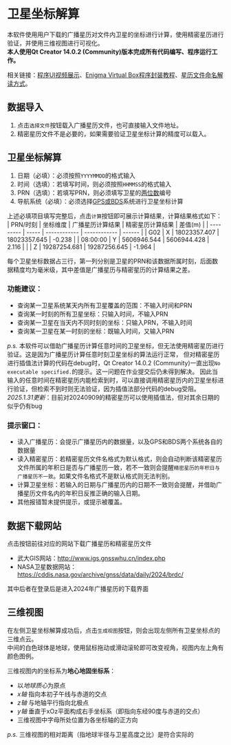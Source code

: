 # 卫星坐标解算
本软件使用用户下载的广播星历对文件内卫星的坐标进行计算，使用精密星历进行验证，并使用三维视图进行可视化。  
**本人使用Qt Creator 14.0.2 (Community)版本完成所有代码编写、程序运行工作。**

相关链接：[程序UI视频展示](https://www.bilibili.com/video/BV1A3FDeBECB/)、[Enigma Virtual Box程序封装教程](https://www.cnblogs.com/findumars/p/6256856.html)、[星历文件命名解读方式](https://blog.csdn.net/Gou_Hailong/article/details/109191352)。

## 数据导入
1. 点击`选择文件`按钮载入广播星历文件，也可直接输入文件地址。
2. 精密星历文件不是必要的，如果需要验证卫星坐标计算的精度可以载入。

## 卫星坐标解算
1. 日期（必填）：必须按照`YYYYMMDD`的格式输入
2. 时间（选填）：若填写时间，则必须按照`HHMMSS`的格式输入
3. PRN（选填）：若填写PRN，则必须填写卫星的<u>两位数</u>编号
4. 导航系统（必填）：必须选择<u>GPS或BDS</u>系统进行卫星坐标计算

上述必填项目填写完整后，点击`计算`按钮即可展示计算结果，计算结果格式如下：
| PRN/时刻 | 坐标维度 | 广播星历计算结果 | 精密星历计算结果 | 差值(m) |
| --------- | ----- | ------------ | ------------ | ------ |
| G02       | X     | 18023357.407 | 18023357.645 | -0.238 |
| 08:00:00  | Y     | 5606946.544  | 5606944.428  | 2.116  |
|           | Z     | 19287254.681 | 19287256.645 | -1.964 |

每个卫星坐标数据占三行，第一列分别是卫星的PRN和该数据所属时刻，后面数据精度均为毫米级，其中差值是广播星历与精密星历的计算结果之差。  

### 功能建议：
- 查询某一卫星系统某天内所有卫星覆盖的范围：不输入时间和PRN
- 查询某一时刻的所有卫星坐标：只输入时间，不输入PRN
- 查询某一卫星在当天内不同时刻的坐标：只输入PRN，不输入时间
- 查询某一卫星在某一时刻的坐标：既输入时间，又输入PRN

*p.s.* 本软件可以借助广播星历计算任意时间的卫星坐标，但无法使用精密星历进行验证。这是因为广播星历计算任意时刻卫星坐标的算法运行正常，
但对精密星历进行插值法计算的代码在debug时，Qt Creator 14.0.2 (Community)一直出现`No executable specified.`的提示。这一问题在作业提交后仍未得到解决。
因此当输入的任意时间在精密星历内能检索到时，可以直接调用精密星历内的卫星坐标进行验证，但检索不到时则无法验证，因为插值法部分代码的debug受阻。  
*2025.1.31更新*：目前对20240909的精密星历可以使用插值法，但对其余日期的似乎仍有bug

### 提示窗口：
- 读入广播星历：会提示广播星历内的数据量，以及GPS和BDS两个系统各自的数据量
- 读入精密星历：若精密星历文件名格式为默认格式，则会自动判断该精密星历文件所属的年积日是否与广播星历一致，若不一致则会提醒`精密星历的年积日与广播星历不一致`。如果文件名格式不是默认格式则无法判别。
- 计算卫星坐标：若输入的日期与广播星历内的日期不一致则会提醒，并借助广播星历文件名内的年积日反推正确的输入日期。
- 其他报错暂未提供提示，或提示被覆盖。

## 数据下载网站
点击按钮前往对应的网站下载广播星历和精密星历文件  
- 武大GIS网站：http://www.igs.gnsswhu.cn/index.php  
- NASA卫星数据网站：https://cddis.nasa.gov/archive/gnss/data/daily/2024/brdc/

其中后者在登录后是进入2024年广播星历的下载界面
<!--本人太蠢了不会做自动下载的功能，但是舍友做出来了感觉很厉害。
软件内输入CDDIS账号密码后在日历内选择日期，即可下载对应年积日的卫星星历文件-->

## 三维视图
在左侧卫星坐标解算成功后，点击`生成视图`按钮，则会出现左侧所有卫星坐标点的三维点云。  
中间的白色球体是地球，使用鼠标拖动或滑动滚轮即可改变视角，视图内左上角有颜色图例。  
<!--因为技术力低所以不会做地球贴图和宇宙背景贴图，大概看个示意就好了-->  
三维视图内的坐标系为**地心地固坐标系**：
- 以*地球质心*为原点  
- *x轴* 指向本初子午线与赤道的交点  
- *z轴* 与地轴平行指向北极点  
- *y轴* 垂直于xOz平面构成右手坐标系（即指向东经90度与赤道的交点）
- 三维视图中字母所处位置为各坐标轴的正方向

*p.s.* 三维视图的相对距离（指地球半径与卫星高度之比）是符合实际的
